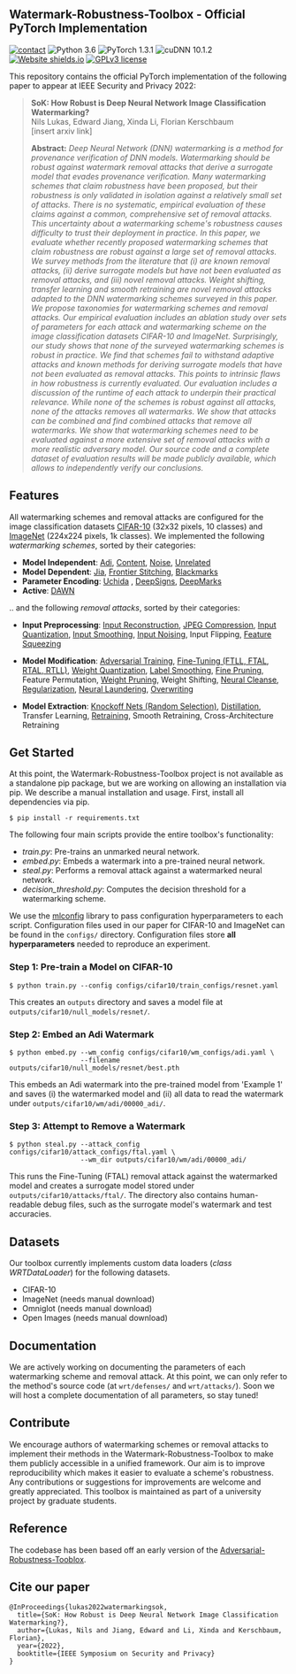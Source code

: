 ## Watermark-Robustness-Toolbox - Official PyTorch Implementation
[![contact](https://img.shields.io/badge/contact-nlukas@uwaterloo.ca-yellow)](mailto:rbp5354@psu.edu)
![Python 3.6](https://img.shields.io/badge/python-3.6-green.svg?style=plastic)
![PyTorch 1.3.1](https://img.shields.io/badge/torch-1.3.1-green.svg?style=plastic)
![cuDNN 10.1.2](https://img.shields.io/badge/cudnn-10.1.2-green.svg?style=plastic)
[![Website shields.io](https://img.shields.io/website-up-down-green-red/http/shields.io.svg)](https://crysp.uwaterloo.ca/research/mlsec/wrt)
[![GPLv3 license](https://img.shields.io/badge/License-GPLv3-blue.svg)](http://perso.crans.org/besson/LICENSE.html)

This repository contains the official PyTorch implementation of the following paper to appear at IEEE Security and Privacy 2022:

> **SoK: How Robust is Deep Neural Network Image Classification Watermarking?**<br>
> Nils Lukas, Edward Jiang, 
> Xinda Li, Florian Kerschbaum<br>
> [insert arxiv link]
>
> **Abstract:** *Deep Neural Network (DNN) watermarking is a method for provenance verification of DNN models. Watermarking should be robust against watermark removal attacks that derive a surrogate model that evades provenance verification. Many watermarking schemes that claim robustness have been proposed, but their robustness is only validated in isolation against a relatively small set of attacks. There is no systematic, empirical evaluation of these claims against a common, comprehensive set of removal attacks. This uncertainty about a watermarking scheme's robustness causes difficulty to trust their deployment in practice. In this paper, we evaluate whether recently proposed watermarking schemes that claim robustness are robust against a large set of removal attacks. We survey methods from the literature that (i) are known removal attacks, (ii) derive surrogate models but have not been evaluated as removal attacks, and (iii) novel removal attacks. Weight shifting, transfer learning and smooth retraining are novel removal attacks adapted to the DNN watermarking schemes surveyed in this paper. We propose taxonomies for watermarking schemes and removal attacks. Our empirical evaluation includes an ablation study over sets of parameters for each attack and watermarking scheme on the image classification datasets CIFAR-10 and ImageNet. Surprisingly, our study shows that none of the surveyed watermarking schemes is robust in practice. We find that schemes fail to withstand adaptive attacks and known methods for deriving surrogate models that have not been evaluated as removal attacks. This points to intrinsic flaws in how robustness is currently evaluated. Our evaluation includes a discussion of the runtime of each attack to underpin their practical relevance. While none of the schemes is robust against all attacks, none of the attacks removes all watermarks. We show that attacks can be combined and find combined attacks that remove all watermarks. We show that watermarking schemes need to be evaluated against a more extensive set of removal attacks with a more realistic adversary model. Our source code and a complete dataset of evaluation results will be made publicly available, which allows to independently verify our conclusions.*

## Features

All watermarking schemes and removal attacks are configured for the image classification datasets 
[CIFAR-10](https://www.cs.toronto.edu/~kriz/cifar.html) (32x32 pixels, 10 classes) and [ImageNet](https://www.image-net.org) (224x224 pixels, 1k classes). 
We implemented the following *watermarking schemes*, sorted by their categories:

- **Model Independent**:
[Adi](https://www.usenix.org/conference/usenixsecurity18/presentation/adi),
  [Content](https://dl.acm.org/doi/abs/10.1145/3196494.3196550?casa_token=RZrfzSIO_uwAAAAA:N7ohyz15GCGfoXRMtew-dX5dV-heZyI-N5Tod1xyKFWb46MXLPeqdfhMLizAFXlVE_VfZP_m2T3M), 
  [Noise](https://dl.acm.org/doi/abs/10.1145/3196494.3196550?casa_token=RZrfzSIO_uwAAAAA:N7ohyz15GCGfoXRMtew-dX5dV-heZyI-N5Tod1xyKFWb46MXLPeqdfhMLizAFXlVE_VfZP_m2T3M),
  [Unrelated](https://dl.acm.org/doi/abs/10.1145/3196494.3196550?casa_token=RZrfzSIO_uwAAAAA:N7ohyz15GCGfoXRMtew-dX5dV-heZyI-N5Tod1xyKFWb46MXLPeqdfhMLizAFXlVE_VfZP_m2T3M)
- **Model Dependent**:
[Jia](https://www.usenix.org/conference/usenixsecurity21/presentation/jia), 
  [Frontier Stitching](https://link.springer.com/article/10.1007/s00521-019-04434-z),
  [Blackmarks](https://arxiv.org/abs/1904.00344)
- **Parameter Encoding**: 
[Uchida](https://dl.acm.org/doi/abs/10.1145/3078971.3078974?casa_token=H5HTBeo2JDAAAAAA:P5P93MufED9DZZ5zAfqaaIJ5x2Y81t-HKfQLVPsRTC7XSaN7NaWUZA-1Wg2_F0ROIFCXzapYjsFs)
  , [DeepSigns](https://dl.acm.org/doi/abs/10.1145/3297858.3304051),
  [DeepMarks](https://dl.acm.org/doi/abs/10.1145/3323873.3325042)
- **Active**: [DAWN](https://arxiv.org/abs/1906.00830)

.. and the following *removal attacks*, sorted by their categories:

- **Input Preprocessing**:
[Input Reconstruction](https://arxiv.org/abs/1911.10291),
  [JPEG Compression](https://arxiv.org/abs/1608.00853),
  [Input Quantization](https://arxiv.org/abs/1904.08444),
  [Input Smoothing](https://arxiv.org/abs/1704.01155),
  [Input Noising](https://arxiv.org/abs/1707.06728),
Input Flipping, 
  [Feature Squeezing](https://arxiv.org/abs/1704.01155)

- **Model Modification**:
[Adversarial Training](https://arxiv.org/abs/1706.06083),
  [Fine-Tuning (FTLL, FTAL, RTAL, RTLL)](https://dl.acm.org/doi/abs/10.1145/3078971.3078974?casa_token=H5HTBeo2JDAAAAAA:P5P93MufED9DZZ5zAfqaaIJ5x2Y81t-HKfQLVPsRTC7XSaN7NaWUZA-1Wg2_F0ROIFCXzapYjsFs),
  [Weight Quantization](https://arxiv.org/abs/1609.07061), 
  [Label Smoothing](https://arxiv.org/abs/1512.00567),
  [Fine Pruning](https://arxiv.org/abs/1805.12185),
  Feature Permutation, 
  [Weight Pruning](https://arxiv.org/abs/1710.01878),
  Weight Shifting,
  [Neural Cleanse](https://ieeexplore.ieee.org/document/8835365), 
  [Regularization](https://arxiv.org/abs/1906.07745),
  [Neural Laundering](https://arxiv.org/abs/2004.11368), 
  [Overwriting](https://dl.acm.org/doi/abs/10.1145/3078971.3078974?casa_token=H5HTBeo2JDAAAAAA:P5P93MufED9DZZ5zAfqaaIJ5x2Y81t-HKfQLVPsRTC7XSaN7NaWUZA-1Wg2_F0ROIFCXzapYjsFs)
- **Model Extraction**:
[Knockoff Nets (Random Selection)](https://arxiv.org/abs/1812.02766),
  [Distillation](https://arxiv.org/abs/1503.02531), 
  Transfer Learning, 
  [Retraining](https://arxiv.org/abs/1609.02943),
  Smooth Retraining, 
  Cross-Architecture Retraining
  
## Get Started
At this point, the Watermark-Robustness-Toolbox project is not available as a 
standalone pip package, but we are working on allowing an installation via pip. 
We describe a manual installation and usage. 
First, install all dependencies via pip.
```shell
$ pip install -r requirements.txt
```

The following four main scripts provide the entire toolbox's functionality:

- *train.py*: Pre-trains an unmarked neural network. 
- *embed.py*: Embeds a watermark into a pre-trained neural network. 
- *steal.py*: Performs a removal attack against a watermarked neural network.
- *decision_threshold.py*: Computes the decision threshold for a watermarking scheme. 

We use the [mlconfig](https://github.com/narumiruna/mlconfig) library to pass configuration hyperparameters to each script. 
Configuration files used in our paper for CIFAR-10 and ImageNet can be found in the ``configs/`` directory. 
Configuration files store **all hyperparameters** needed to reproduce an experiment. 
### Step 1: Pre-train a Model on CIFAR-10
```shell
$ python train.py --config configs/cifar10/train_configs/resnet.yaml
```
This creates an ``outputs`` directory and saves a model file at ``outputs/cifar10/null_models/resnet/``.

### Step 2: Embed an Adi Watermark
```shell
$ python embed.py --wm_config configs/cifar10/wm_configs/adi.yaml \
                  --filename outputs/cifar10/null_models/resnet/best.pth
```
This embeds an Adi watermark into the pre-trained model from 'Example 1' and saves (i) the watermarked model and
(ii) all data to read the watermark under ``outputs/cifar10/wm/adi/00000_adi/``. 

### Step 3: Attempt to Remove a Watermark
```shell
$ python steal.py --attack_config configs/cifar10/attack_configs/ftal.yaml \
                  --wm_dir outputs/cifar10/wm/adi/00000_adi/
```
This runs the Fine-Tuning (FTAL) removal attack against the watermarked model and creates a surrogate model stored under
``outputs/cifar10/attacks/ftal/``. The directory also contains human-readable debug files, such as the surrogate model's watermark and 
test accuracies. 

## Datasets
Our toolbox currently implements custom data loaders (*class WRTDataLoader*) for the following datasets. 

- CIFAR-10
- ImageNet (needs manual download)
- Omniglot (needs manual download)
- Open Images (needs manual download)

## Documentation
We are actively working on documenting the parameters of each watermarking scheme and removal attack. 
At this point, we can only refer to the method's source code (at ``wrt/defenses/`` and ``wrt/attacks/``).
Soon we will host a complete documentation of all parameters, so stay tuned!

## Contribute
We encourage authors of watermarking schemes or removal attacks to implement their methods in the Watermark-Robustness-Toolbox 
to make them publicly accessible in a unified framework. 
Our aim is to improve reproducibility which makes it easier to evaluate a scheme's robustness. 
Any contributions or suggestions for improvements are welcome and greatly appreciated.
This toolbox is maintained as part of a university project by graduate students. 

## Reference
The codebase has been based off an early version of the 
[Adversarial-Robustness-Tooblox](https://github.com/Trusted-AI/adversarial-robustness-toolbox).

## Cite our paper
```
@InProceedings{lukas2022watermarkingsok,
  title={SoK: How Robust is Deep Neural Network Image Classification Watermarking?}, 
  author={Lukas, Nils and Jiang, Edward and Li, Xinda and Kerschbaum, Florian},
  year={2022},
  booktitle={IEEE Symposium on Security and Privacy}
}
```




